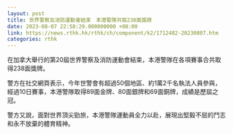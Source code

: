 ```yaml
---
layout: post
title: 世界警察及消防運動會結束　本港警隊共取238面獎牌
date: 2023-08-07 22:58:29.000000000 +08:00
link: https://news.rthk.hk/rthk/ch/component/k2/1712482-20230807.htm
categories: rthk
---
```


在加拿大舉行的第20屆世界警察及消防運動會結束，本港警隊在各項賽事合共取得238面獎牌。

警方在社交網頁表示，今年世警會有超過50個地區、約1萬2千名執法人員參與，經過10日賽事，本港警隊取得89面金牌、80面銀牌和69面銅牌，成績是歷屆之冠。

警方又說，面對世界頂尖勁旅，本港警隊運動員全力以赴，展現出堅毅不屈的鬥志和永不放棄的體育精神。
